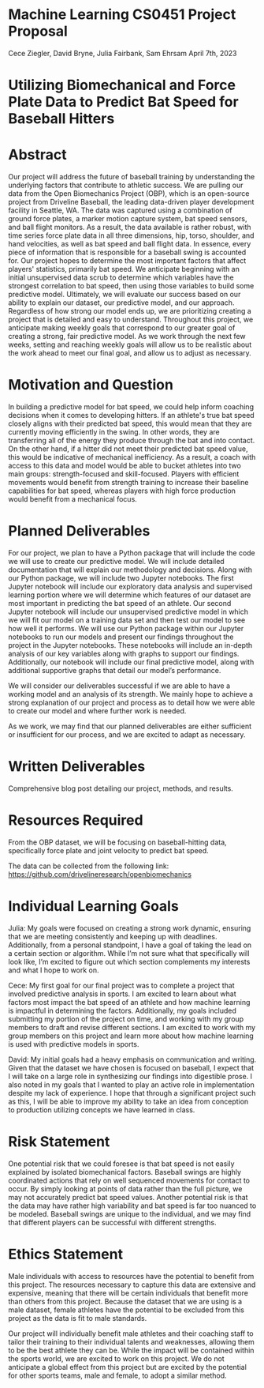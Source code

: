 # Machine Learning CS0451 Project Proposal

Cece Ziegler, David Bryne, Julia Fairbank, Sam Ehrsam
April 7th, 2023

# Utilizing Biomechanical and Force Plate Data to Predict Bat Speed for Baseball Hitters

# Abstract
Our project will address the future of baseball training by understanding the underlying factors that contribute to athletic success. We are pulling our data from the Open Biomechanics Project (OBP), which is an open-source project from Driveline Baseball, the leading data-driven player development facility in Seattle, WA. The data was captured using a combination of ground force plates, a marker motion capture system, bat speed sensors, and ball flight monitors. As a result, the data available is rather robust, with time series force plate data in all three dimensions, hip, torso, shoulder, and hand velocities, as well as bat speed and ball flight data. In essence, every piece of information that is responsible for a baseball swing is accounted for. 
Our project hopes to determine the most important factors that affect players' statistics, primarily bat speed. We anticipate beginning with an initial unsupervised data scrub to determine which variables have the strongest correlation to bat speed, then using those variables to build some predictive model. 
Ultimately, we will evaluate our success based on our ability to explain our dataset, our predictive model, and our approach. Regardless of how strong our model ends up, we are prioritizing creating a project that is detailed and easy to understand. Throughout this project, we anticipate making weekly goals that correspond to our greater goal of creating a strong, fair predictive model. As we work through the next few weeks, setting and reaching weekly goals will allow us to be realistic about the work ahead to meet our final goal, and allow us to adjust as necessary. 

# Motivation and Question

In building a predictive model for bat speed, we could help inform coaching decisions when it comes to developing hitters. If an athlete's true bat speed closely aligns with their predicted bat speed, this would mean that they are currently moving efficiently in the swing. In other words, they are transferring all of the energy they produce through the bat and into contact. On the other hand, if a hitter did not meet their predicted bat speed value, this would be indicative of mechanical inefficiency. As a result, a coach with access to this data and model would be able to bucket athletes into two main groups: strength-focused and skill-focused. Players with efficient movements would benefit from strength training to increase their baseline capabilities for bat speed, whereas players with high force production would benefit from a mechanical focus.

# Planned Deliverables

For our project, we plan to have a Python package that will include the code we will use to create our predictive model. We will include detailed documentation that will explain our methodology and decisions. Along with our Python package, we will include two Jupyter notebooks. The first Jupyter notebook will include our exploratory data analysis and supervised learning portion where we will determine which features of our dataset are most important in predicting the bat speed of an athlete. Our second Jupyter notebook will include our unsupervised predictive model in which we will fit our model on a training data set and then test our model to see how well it performs. We will use our Python package within our Jupyter notebooks to run our models and present our findings throughout the project in the Jupyter notebooks. These notebooks will include an in-depth analysis of our key variables along with graphs to support our findings. Additionally, our notebook will include our final predictive model, along with additional supportive graphs that detail our model’s performance. 

We will consider our deliverables successful if we are able to have a working model and an analysis of its strength. We mainly hope to achieve a strong explanation of our project and process as to detail how we were able to create our model and where further work is needed. 

As we work, we may find that our planned deliverables are either sufficient or insufficient for our process, and we are excited to adapt as necessary.

# Written Deliverables

Comprehensive blog post detailing our project, methods, and results. 

# Resources Required

From the OBP dataset, we will be focusing on baseball-hitting data, specifically force plate and joint velocity to predict bat speed. 

The data can be collected from the following link: https://github.com/drivelineresearch/openbiomechanics

# Individual Learning Goals

Julia: My goals were focused on creating a strong work dynamic, ensuring that we are meeting consistently and keeping up with deadlines. Additionally, from a personal standpoint, I have a goal of taking the lead on a certain section or algorithm. While I’m not sure what that specifically will look like, I’m excited to figure out which section complements my interests and what I hope to work on. 

Cece: My first goal for our final project was to complete a project that involved predictive analysis in sports. I am excited to learn about what factors most impact the bat speed of an athlete and how machine learning is impactful in determining the factors. Additionally, my goals included submitting my portion of the project on time, and working with my group members to draft and revise different sections. I am excited to work with my group members on this project and learn more about how machine learning is used with predictive models in sports. 

David: My initial goals had a heavy emphasis on communication and writing. Given that the dataset we have chosen is focused on baseball, I expect that I will take on a large role in synthesizing our findings into digestible prose. I also noted in my goals that I wanted to play an active role in implementation despite my lack of experience. I hope that through a significant project such as this, I will be able to improve my ability to take an idea from conception to production utilizing concepts we have learned in class. 

# Risk Statement

One potential risk that we could foresee is that bat speed is not easily explained by isolated biomechanical factors. Baseball swings are highly coordinated actions that rely on well sequenced movements for contact to occur. By simply looking at points of data rather than the full picture, we may not accurately predict bat speed values. Another potential risk is that the data may have rather high variability and bat speed is far too nuanced to be modeled. Baseball swings are unique to the individual, and we may find that different players can be successful with different strengths. 


# Ethics Statement

Male individuals with access to resources have the potential to benefit from this project. The resources necessary to capture this data are extensive and expensive, meaning that there will be certain individuals that benefit more than others from this project. Because the dataset that we are using is a male dataset, female athletes have the potential to be excluded from this project as the data is fit to male standards.  

Our project will individually benefit male athletes and their coaching staff to tailor their training to their individual talents and weaknesses, allowing them to be the best athlete they can be. While the impact will be contained within the sports world, we are excited to work on this project. We do not anticipate a global effect from this project but are excited by the potential for other sports teams, male and female, to adopt a similar method. 




